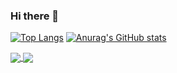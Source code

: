 ### Hi there 👋

[![Top Langs](https://github-readme-stats.vercel.app/api/top-langs/?username=ozanyetkin&hide=dart&langs_count=6&layout=compact)](https://github.com/ozanyetkin/github-readme-stats)
[![Anurag's GitHub stats](https://github-readme-stats.vercel.app/api?username=ozanyetkin)](https://github.com/ozanyetkin/github-readme-stats)

<a href="https://github.com/ozanyetkin/github-readme-stats">
  <img align="center" src="https://github-readme-stats.vercel.app/api/top-langs/?username=ozanyetkin&hide=dart&langs_count=6&layout=compact" />
</a>
<a href="https://github.com/anuraghazra/convoychat">
  <img align="center" src="https://github-readme-stats.vercel.app/api/pin/?username=anuraghazra&repo=convoychat" />
</a>

<!--
**ozanyetkin/ozanyetkin** is a ✨ _special_ ✨ repository because its `README.md` (this file) appears on your GitHub profile.

Here are some ideas to get you started:

- 🔭 I’m currently working on ...
- 🌱 I’m currently learning ...
- 👯 I’m looking to collaborate on ...
- 🤔 I’m looking for help with ...
- 💬 Ask me about ...
- 📫 How to reach me: ...
- 😄 Pronouns: ...
- ⚡ Fun fact: ...
-->
